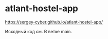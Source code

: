 # atlant-hostel-app

https://sergey-cyber.github.io/atlant-hostel-app/

Исходный код см. В ветке main.
